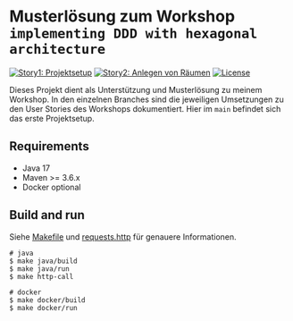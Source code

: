 # Musterlösung zum Workshop `implementing DDD with hexagonal architecture`

[![Story1: Projektsetup](https://github.com/larmic/workshop_ddd_implementing_hexagonal_architecture/actions/workflows/build.yml/badge.svg)](https://github.com/larmic/workshop_ddd_implementing_hexagonal_architecture/actions/workflows/build.yml)
[![Story2: Anlegen von Räumen](https://github.com/larmic/workshop_ddd_implementing_hexagonal_architecture/actions/workflows/build.yml/badge.svg?branch=story1_anlegen_von_r%C3%A4umen)](https://github.com/larmic/workshop_ddd_implementing_hexagonal_architecture/actions/workflows/build.yml)
[![License](https://img.shields.io/badge/License-Apache%202.0-blue.svg)](https://opensource.org/licenses/Apache-2.0)

Dieses Projekt dient als Unterstützung und Musterlösung zu meinem Workshop. In den einzelnen Branches sind die
jeweiligen Umsetzungen zu den User Stories des Workshops dokumentiert. Hier im `main` befindet sich das erste
Projektsetup.

## Requirements

* Java 17
* Maven >= 3.6.x
* Docker optional

## Build and run

Siehe [Makefile](Makefile) und [requests.http](requests.http) für genauere Informationen.

```shell
# java 
$ make java/build
$ make java/run
$ make http-call

# docker
$ make docker/build
$ make docker/run
```